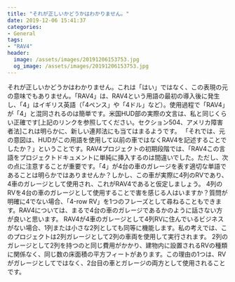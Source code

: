 ```yaml
---
title: "それが正しいかどうかはわかりません。"
date: 2019-12-06 15:41:37
categories:
- General
tags:
- "RAV4"
header:
  image: /assets/images/20191206153753.jpg
  og_image: /assets/images/20191206153753.jpg
---
```


それが正しいかどうかはわかりません。これは「はい」ではなく、この表現の元の意味でもありません。「RAV4」は、RAV4という用語の最初の導入後に発生し、「4」はイギリス英語（「4ペンス」や「4ドル」など）。使用過程で「RAV4」が「4」と混同されるのは簡単です。米国HUD部の実際の文言は、私と同じくらい正確です[上記のリンクを参照してください。セクション504、アメリカ障害者法]これは明らかに、新しい連邦法にも当てはまるようです。 「それでは、元の意図は、HUDがこの用語を使用して以前の車ではなくRAV4を記述することでしたか？」ということです。RAV4プロジェクトの初期段階では、「RAV4この言語をプロジェクトドキュメントに単純に挿入するのは間違いでした。ただし、次の点に注意することが重要です。「4」が4台の車のガレージを表す適切な単語であることは明らかではありませんか？しかし、この車が実際に4列のRVであり、4車のガレージとして使用され、これがRAV4であると仮定しましょう。 4列のRVを4台の車のガレージとして使用することで害を感じる人はいますか？質問が明確に4でない場合、「4-row RV」を1つのフレーズとして尋ねることもできます。RAV4については、まるで4台の車のガレージであるかのように話さない方が良いと思います。 RAV4が4車のガレージとして4列RVに住んでいるビジネスがない場合、1列または小さな2列としても同等に機能します。私の考えでは、このプロジェクトは2列ガレージとして2列の車両を使用して実行されます。 2列のガレージとして2列を持つのと同じ費用がかかり、建物内に設置されるRVの種類に関係なく、同じ数の床面積の平方フィートがあります。この理由の1つは、RVがガレージとしてではなく、2台目の車とガレージの両方として使用されることです。
